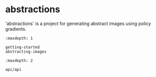 # abstractions


'abstractions' is a project for generating abstract images using policy
gradients.

```{toctree}
:maxdepth: 1

getting-started
abstracting-images
```

```{toctree}
:maxdepth: 2

api/api
```
